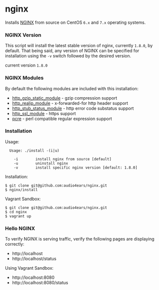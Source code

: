 # nginx

Installs [NGINX](https://www.nginx.com/resources/wiki/) from source on CentOS ```6.x``` and ```7.x``` operating systems.

### NGINX Version

This script will install the latest stable version of nginx, currently ```1.8.0```, by default. That being said, any version of NGINX can be specified for installation using the ```-v``` switch followed by the desired version.

current version ```1.8.0```

### NGINX Modules

By default the following modules are included with this installation:

- [http_gzip_static_module](http://nginx.org/en/docs/http/ngx_http_gzip_static_module.html) - gzip compression support
- [http_realip_module](http://nginx.org/en/docs/http/ngx_http_realip_module.html) - x-forwarded-for http header support
- [http_stub_status_module](http://nginx.org/en/docs/http/ngx_http_stub_status_module.html) - http error code substatus support
- [http_ssl_module](http://nginx.org/en/docs/http/ngx_http_ssl_module.html) - https support
- [pcre](http://www.pcre.org/) - perl compatible regular expression support

### Installation

Usage:

```
  Usage: ./install -(i|u)

    -i        install nginx from source [default]
    -u        uninstall nginx
    -v        install specific nginx version [default: 1.8.0]
```  

Installation:

```
$ git clone git@github.com:audio4ears/nginx.git
$ nginx/install
```

Vagrant Sandbox:

```
$ git clone git@github.com:audio4ears/nginx.git
$ cd nginx
$ vagrant up
```

### Hello NGINX

To verify NGINX is serving traffic, verify the following pages are displaying correctly:

- http://localhost
- http://localhost/status

Using Vagrant Sandbox:

- http://localhost:8080
- http://localhost:8080/status
